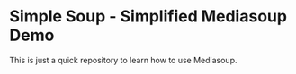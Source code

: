 # Simple Soup - Simplified Mediasoup Demo

This is just a quick repository to learn how to use Mediasoup.
